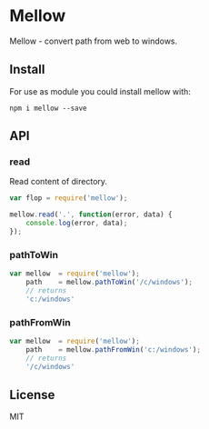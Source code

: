 # Mellow

Mellow - convert path from web to windows.

## Install
For use as module you could install mellow with:

```
npm i mellow --save
```

## API

### read
Read content of directory.

```js
var flop = require('mellow');

mellow.read('.', function(error, data) {
    console.log(error, data);
});

```

### pathToWin

```js
var mellow  = require('mellow');
    path    = mellow.pathToWin('/c/windows');
    // returns
    'c:/windows'
```

### pathFromWin

```js
var mellow  = require('mellow');
    path    = mellow.pathFromWin('c:/windows');
    // returns
    '/c/windows'
```

## License

MIT
